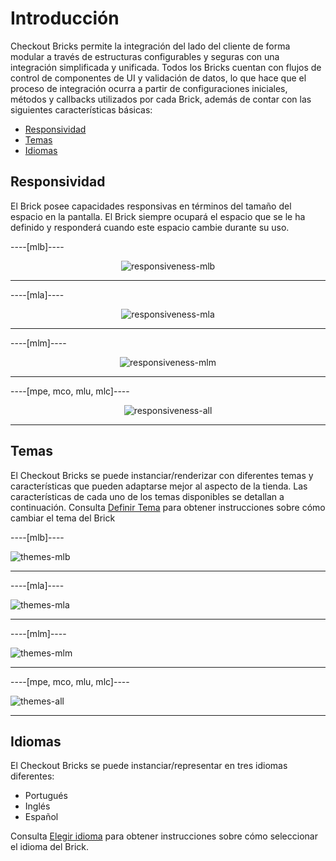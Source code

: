 # Introducción

Checkout Bricks permite la integración del lado del cliente de forma modular a través de estructuras configurables y seguras con una integración simplificada y unificada. Todos los Bricks cuentan con flujos de control de componentes de UI y validación de datos, lo que hace que el proceso de integración ocurra a partir de configuraciones iniciales, métodos y callbacks utilizados por cada Brick, además de contar con las siguientes características básicas:

* [Responsividad](#bookmark_responsividad)
* [Temas](#bookmark_temas)
* [Idiomas](#bookmark_idiomas)

## Responsividad

El Brick posee capacidades responsivas en términos del tamaño del espacio en la pantalla. El Brick siempre ocupará el espacio que se le ha definido y responderá cuando este espacio cambie durante su uso.

----[mlb]---- 
<center>

![responsiveness-mlb](checkout-bricks/responsiveness-mlb-es.gif)

</center>

------------
----[mla]---- 
<center>

![responsiveness-mla](checkout-bricks/responsiveness-mla-es.gif)

</center>

------------
----[mlm]---- 
<center>

![responsiveness-mlm](checkout-bricks/responsiveness-mlm-es.gif)

</center>

------------
----[mpe, mco, mlu, mlc]---- 
<center>

![responsiveness-all](checkout-bricks/responsiveness-all-es.gif)

</center>

------------

## Temas

El Checkout Bricks se puede instanciar/renderizar con diferentes temas y características que pueden adaptarse mejor al aspecto de la tienda. Las características de cada uno de los temas disponibles se detallan a continuación. Consulta [Definir Tema](/developers/es/docs/checkout-bricks/additional-content/set-theme) para obtener instrucciones sobre cómo cambiar el tema del Brick

----[mlb]----

![themes-mlb](checkout-bricks/themes-mlb-es.png)

------------
----[mla]----

![themes-mla](checkout-bricks/themes-mla-es.jpg) 

------------
----[mlm]----

![themes-mlm](checkout-bricks/themes-mlm-es.jpg) 

------------
----[mpe, mco, mlu, mlc]----

![themes-all](checkout-bricks/themes-all-es.png)

------------

## Idiomas

El Checkout Bricks se puede instanciar/representar en tres idiomas diferentes:

* Portugués
* Inglés 
* Español

Consulta [Elegir idioma](/developers/es/docs/checkout-bricks/additional-content/select-language) para obtener instrucciones sobre cómo seleccionar el idioma del Brick.